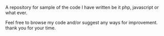 A repository for sample of the code I have written be it php, javascript or what ever.

Feel free to browse my code and/or suggest any ways for improvement. thank you for your time.
